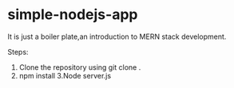 # simple-nodejs-app

It is just a boiler plate,an introduction to MERN stack development.

Steps:

1. Clone the repository using git clone .
2. npm install
3.Node server.js
